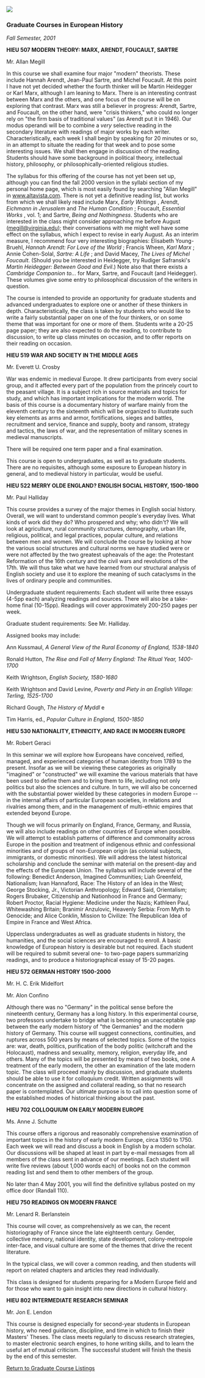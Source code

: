 ![](banner.gif)

### Graduate Courses in European History

  
_Fall Semester, 2001_

  

**HIEU 507 MODERN THEORY: MARX, ARENDT, FOUCAULT, SARTRE**

Mr. Allan Megill

In this course we shall examine four major "modern" theorists. These include
Hannah Arendt, Jean-Paul Sartre, and Michel Foucault. At this point I have not
yet decided whether the fourth thinker will be Martin Heidegger or Karl Marx,
although I am leaning to Marx. There is an interesting contrast between Marx
and the others, and one focus of the course will be on exploring that
contrast. Marx was still a believer in progress: Arendt, Sartre, and Foucault,
on the other hand, were "crisis thinkers," who could no longer rely on "the
firm basis of traditional values" (as Arendt put it in 1946). Our modus
operandi will be to combine a _very_ selective reading in the secondary
literature with readings of major works by each writer. Characteristically,
each week I shall begin by speaking for 20 minutes or so, in an attempt to
situate the reading for that week and to pose some interesting issues. We
shall then engage in discussion of the reading. Students should have some
background in political theory, intellectual history, philosophy, or
philosophically-oriented religious studies.

The syllabus for this offering of the course has not yet been set up, although
you can find the fall 2000 version in the syllabi section of my personal home
page, which is most easily found by searching "Allan Megill" in
www.altavista.com. There is not yet a definitive reading list, but works from
which we shall likely read include Marx, _Early Writings_ , Arendt, _Eichmann
in Jerusalem_ and _The Human Condition_ ; Foucault, _Essential Works_ , vol.
1; and Sartre, _Being and Nothingness_. Students who are interested in the
class might consider approaching me before August (megill@virginia.edu); their
conversations with me might well have some effect on the syllabus, which I
expect to revise in early August. As an interim measure, I recommend four very
interesting biographies: Elisabeth Young-Bruehl, _Hannah Arendt: For Love of
the World_ ; Francis Wheen, _Karl Marx_ ; Annie Cohen-Solal, _Sartre: A Life_
; and David Macey, _The Lives of Michel Foucault_. (Should you be interested
in Heidegger, try Rudiger Safranski's _Martin Heidegger: Between Good and
Evil_.) Note also that there exists a _Cambridge Companion to..._ for Marx,
Sartre, and Foucault (and Heidegger). These volumes give some entry to
philosophical discussion of the writers in question.

The course is intended to provide an opportunity for graduate students and
advanced undergraduates to explore one or another of these thinkers in depth.
Characteristically, the class is taken by students who would like to write a
fairly substantial paper on one of the four thinkers, or on some theme that
was important for one or more of them. Students write a 20-25 page paper; they
are also expected to do the reading, to contribute to discussion, to write up
class minutes on occasion, and to offer reports on their reading on occasion.

  

**HIEU 519 WAR AND SOCIETY IN THE MIDDLE AGES**

Mr. Everett U. Crosby

  
War was endemic in medieval Europe. It drew participants from every social
group, and it affected every part of the population from the princely court to
the peasant village. It is a subject rich in source materials and topics for
study, and which has important implications for the modern world. The basis of
this course is a documentary history of warfare mainly from the eleventh
century to the sixteenth which will be organized to illustrate such key
elements as arms and armor, fortifications, sieges and battles, recruitment
and service, finance and supply, booty and ransom, strategy and tactics, the
laws of war, and the representation of military scenes in medieval
manuscripts.

There will be required one term paper and a final examination.

This course is open to undergraduates, as well as to graduate students. There
are no requisites, although some exposure to European history in general, and
to medieval history in particular, would be useful.

  

**HIEU 522 MERRY OLDE ENGLAND? ENGLISH SOCIAL** **HISTORY, 1500-1800**

Mr. Paul Halliday



This course provides a survey of the major themes in English social history.
Overall, we will want to understand common people's everyday lives. What kinds
of work did they do? Who prospered and why; who didn't? We will look at
agriculture, rural community structures, demography, urban life, religious,
political, and legal practices, popular culture, and relations between men and
women. We will conclude the course by looking at how the various social
structures and cultural norms we have studied were or were not affected by the
two greatest upheavals of the age: the Protestant Reformation of the 16th
century and the civil wars and revolutions of the 17th. We will thus take what
we have learned from our structural analysis of English society and use it to
explore the meaning of such cataclysms in the lives of ordinary people and
communities.

Undergraduate student requirements: Each student will write three essays
(4-5pp each) analyzing readings and sources. There will also be a take-home
final (10-15pp). Readings will cover approximately 200-250 pages per week.

Graduate student requirements: See Mr. Halliday.

Assigned books may include:

Ann Kussmaul, _A General View of the Rural Economy of England, 1538-1840_

Ronald Hutton, _The Rise and Fall of Merry England: The Ritual Year,
1400-1700_

Keith Wrightson, _English Society, 1580-1680_

Keith Wrightson and David Levine, _Poverty and Piety in an English Village:
Terling, 1525-1700_

Richard Gough, _The History of Myddl_ e

Tim Harris, ed., _Popular Culture in England, 1500-1850_

  

**HIEU 530 NATIONALITY, ETHNICITY, AND RACE IN MODERN EUROPE**

Mr. Robert Geraci

  

In this seminar we will explore how Europeans have conceived, reified,
managed, and experienced categories of human identity from 1789 to the
present. Insofar as we will be viewing these categories as originally
"imagined" or "constructed" we will examine the various materials that have
been used to define them and to bring them to life, including not only
politics but also the sciences and culture. In turn, we will also be concerned
with the substantial power wielded by these categories in modern Europe \-- in
the internal affairs of particular European societies, in relations and
rivalries among them, and in the management of multi-ethnic empires that
extended beyond Europe.

Though we will focus primarily on England, France, Germany, and Russia, we
will also include readings on other countries of Europe when possible. We will
attempt to establish patterns of difference and commonality across Europe in
the position and treatment of indigenous ethnic and confessional minorities
and of groups of non-European origin (as colonial subjects, immigrants, or
domestic minorities). We will address the latest historical scholarship and
conclude the seminar with material on the present-day and the effects of the
European Union. The syllabus will include several of the following: Benedict
Anderson, Imagined Communities; Liah Greenfeld, Nationalism; Ivan Hannaford,
Race: The History of an Idea in the West; George Stocking, Jr., Victorian
Anthropology; Edward Said, Orientalism; Rogers Brubaker, Citizenship and
Nationhood in France and Germany; Robert Proctor, Racial Hygiene: Medicine
under the Nazis; Kathleen Paul, Whitewashing Britain; Branimir Anzulovic,
Heavenly Serbia: From Myth to Genocide; and Alice Conklin, Mission to
Civilize: The Republican Idea of Empire in France and West Africa.

Upperclass undergraduates as well as graduate students in history, the
humanities, and the social sciences are encouraged to enroll. A basic
knowledge of European history is desirable but not required. Each student will
be required to submit several one- to two-page papers summarizing readings,
and to produce a historiographical essay of 15-20 pages.

  
  

**HIEU 572 GERMAN HISTORY 1500-2000**

Mr. H. C. Erik Midelfort

Mr. Alon Confino

Although there was no "Germany" in the political sense before the nineteenth
century, Germany has a long history. In this experimental course, two
professors undertake to bridge what is becoming an unacceptable gap between
the early modern history of "the Germanies" and the modern history of Germany.
This course will suggest connections, continuities, and ruptures across 500
years by means of selected topics. Some of the topics are: war, death,
politics, purification of the body politic (witchcraft and the Holocaust),
madness and  sexuality, memory, religion, everyday life, and others. Many of
the topics will be presented by means of two books, one A treatment of the
early modern, the other an examination of the late modern topic. The class
will proceed mainly by discussion, and graduate students should be able to use
it for colloquium credit. Written assignments will concentrate on the assigned
and collateral reading, so that no research paper is contemplated. Our
ultimate purpose is to call into question some of the established modes of
historical thinking about the past.

  
  

**HIEU 702 COLLOQUIUM ON EARLY MODERN EUROPE**

Ms. Anne J. Schutte

This course offers a rigorous and reasonably comprehensive examination of
important topics in the history of early modern Europe, circa 1350 to 1750.
Each week we will read and discuss a book in English by a modern scholar. Our
discussions will be shaped at least in part by e-mail messages from all
members of the class sent in advance of our meetings. Each student will write
five reviews (about 1,000 words each) of books not on the common reading list
and send them to other members of the group.

No later than 4 May 2001, you will find the definitive syllabus posted on my
office door (Randall 110).

  
  

**HIEU 750 READINGS ON MODERN FRANCE**

Mr. Lenard R. Berlanstein

This course will cover, as comprehensively as we can, the recent
historiography of France since the late eighteenth century. Gender, collective
memory, national identity, state development, colony-metropole inter-face, and
visual culture are some of the themes that drive the recent literature.

In the typical class, we will cover a common reading, and then students will
report on related chapters and articles they read individually.

This class is designed for students preparing for a Modern Europe field and
for those who want to gain insight into new directions in cultural history.

  
  

**HIEU 802 INTERMEDIATE RESEARCH SEMINAR**

Mr. Jon E. Lendon

This course is designed especially for second-year students in European
history, who need guidance, discipline, and time in which to finish their
Masters' Theses. The class meets regularly to discuss research strategies, to
master electronic search engines, to hone writing skills, and to learn the
useful art of mutual criticism. The successful student will finish the thesis
by the end of this semester.

[Return to Graduate Course Listings](grad.html)

